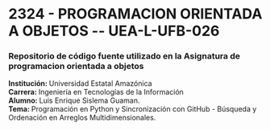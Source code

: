 <h1>2324 - PROGRAMACION ORIENTADA A OBJETOS -- UEA-L-UFB-026</h1>

<h3>Repositorio de código fuente utilizado en la Asignatura de programacion orientada a objetos</h3>
<p>
    <strong>Institución: </strong>Universidad Estatal Amazónica <br>
    <strong>Carrera: </strong>Ingeniería en Tecnologías de la Información <br>
    <strong>Alumno: </strong>Luis Enrique Sislema Guaman. <br>
    <strong>Tema: </strong>Programación en Python y Sincronización con GitHub - Búsqueda y Ordenación en Arreglos Multidimensionales. <br>
</p>